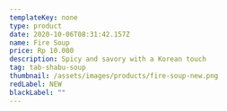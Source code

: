 ```yaml
---
templateKey: none
type: product
date: 2020-10-06T08:31:42.157Z
name: Fire Soup
price: Rp 10.000
description: Spicy and savory with a Korean touch
tag: tab-shabu-soup
thumbnail: /assets/images/products/fire-soup-new.png
redLabel: NEW
blackLabel: ""
---
```


